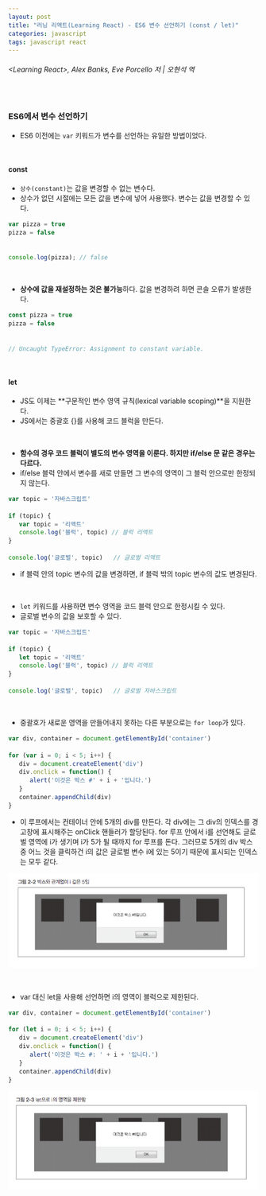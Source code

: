 ```yaml
---
layout: post
title: "러닝 리액트(Learning React) - ES6 변수 선언하기 (const / let)"
categories: javascript
tags: javascript react
---
```


###### \<Learning React>, Alex Banks, Eve Porcello 저 | 오현석 역

<br>

### ES6에서 변수 선언하기

- ES6 이전에는 `var` 키워드가 변수를 선언하는 유일한 방법이었다.

<br>

#### const

- `상수(constant)`는 값을 변경할 수 없는 변수다.
- 상수가 없던 시절에는 모든 값을 변수에 넣어 사용했다. 변수는 값을 변경할 수 있다.

```javascript
var pizza = true
pizza = false


console.log(pizza);	// false
```

<br>

- **상수에 값을 재설정하는 것은 불가능**하다. 값을 변경하려 하면 콘솔 오류가 발생한다.

```javascript
const pizza = true
pizza = false


// Uncaught TypeError: Assignment to constant variable.
```

<br>

#### let

- JS도 이제는 **구문적인 변수 영역 규칙(lexical variable scoping)**을 지원한다.
- JS에서는 중괄호 {}를 사용해 코드 블럭을 만든다.

<br>

- **함수의 경우 코드 블럭이 별도의 변수 영역을 이룬다. 하지만 if/else 문 같은 경우는 다르다.**
- if/else 블럭 안에서 변수를 새로 만들면 그 변수의 영역이 그 블럭 안으로만 한정되지 않는다.

```javascript
var topic = '자바스크립트'

if (topic) {
   var topic = '리액트'
   console.log('블럭', topic)	// 블럭 리액트
}

console.log('글로벌', topic)	// 글로벌 리액트
```

- if 블럭 안의 topic 변수의 값을 변경하면, if 블럭 밖의 topic 변수의 값도 변경된다.

<br>

- `let` 키워드를 사용하면 변수 영역을 코드 블럭 안으로 한정시킬 수 있다.
- 글로벌 변수의 값을 보호할 수 있다.

```javascript
var topic = '자바스크립트'

if (topic) {
   let topic = '리액트'
   console.log('블럭', topic)	// 블럭 리액트
}

console.log('글로벌', topic)	// 글로벌 자바스크립트
```

<br>

- 중괄호가 새로운 영역을 만들어내지 못하는 다른 부분으로는 `for loop`가 있다.

```javascript
var div, container = document.getElementById('container')

for (var i = 0; i < 5; i++) {
   div = document.createElement('div')
   div.onclick = function() {
      alert('이것은 박스 #' + i + '입니다.')
   }
   container.appendChild(div)
}
```

- 이 루프에서는 컨테이너 안에 5개의 div를 만든다. 각 div에는 그 div의 인덱스를 경고창에 표시해주는 onClick 핸들러가 할당된다. for 루프 안에서 i를 선언해도 글로벌 영역에 i가 생기며 i가 5가 될 때까지 for 루프를 돈다. 그러므로 5개의 div 박스 중 어느 것을 클릭하건 i의 값은 글로벌 변수 i에 있는 5이기 때문에 표시되는 인덱스는 모두 같다.

![var](/assets/img/var.png)

<br>

- var 대신 let을 사용해 선언하면 i의 영역이 블럭으로 제한된다.

```javascript
var div, container = document.getElementById('container')

for (let i = 0; i < 5; i++) {
   div = document.createElement('div')
   div.onclick = function() {
      alert('이것은 박스 #: ' + i + '입니다.')
   }
   container.appendChild(div)
}
```

![let](/assets/img/let.png)

<br>